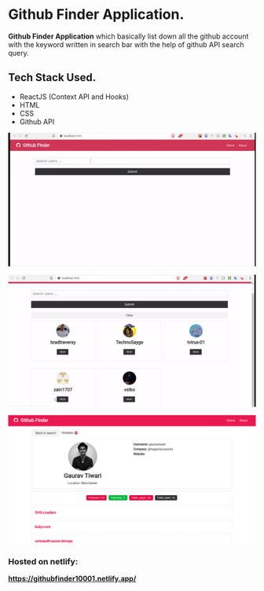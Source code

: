 # Github Finder Application.

<p> <strong>Github Finder Application</strong> which basically list down all the github account with the keyword written in search bar with  the help of github API search query. </p>

## Tech Stack Used.

<ul>
    <li>ReactJS (Context API and Hooks)</li>
    <li>HTML</li>
    <li>CSS</li>
    <li>Github API</li>

</ul>

![alt text](github_finder.gif)

![alt text](github_finder.png)

![alt text](github_finder_2.png)

### Hosted on netlify:

<strong>https://githubfinder10001.netlify.app/</strong>
